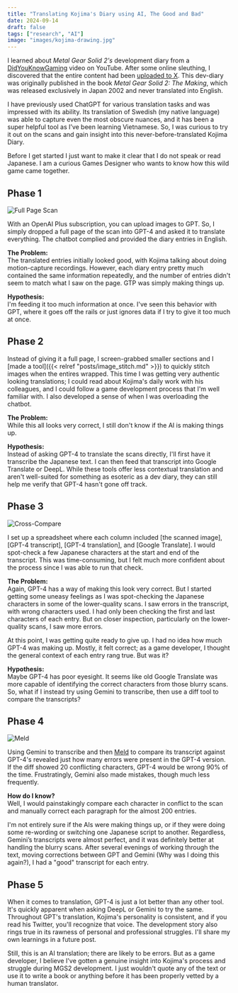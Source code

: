 ```yaml
---
title: "Translating Kojima's Diary using AI, The Good and Bad"
date: 2024-09-14
draft: false
tags: ["research", "AI"]
image: "images/kojima-drawing.jpg"
---
```


I learned about  *Metal Gear Solid 2's* development diary from a [DidYouKnowGaming](https://www.youtube.com/watch?v=BVAlMgY4-5M) video on YouTube. After some online sleuthing, I discovered that the entire content had been [uploaded to X](https://x.com/BadHumans/status/1744883721595924822). This dev-diary was originally published in the book *Metal Gear Solid 2: The Making*, which was released exclusively in Japan 2002 and never translated into English.

I have previously used ChatGPT for various translation tasks and was impressed with its ability. Its translation of Swedish (my native language) was able to capture even the most obscure nuances, and it has been a super helpful tool as I’ve been learning Vietnamese. So, I was curious to try it out on the scans and gain insight into this never-before-translated Kojima Diary.

Before I get started I just want to make it clear that I do not speak or read Japanese. I am a curious Games Designer who wants to know how this wild game came together. 

## Phase 1
![Full Page Scan](/images/fullpage-scan.jpeg)

With an OpenAI Plus subscription, you can upload images to GPT. So, I simply dropped a full page of the scan into GPT-4 and asked it to translate everything. The chatbot complied and provided the diary entries in English.

**The Problem:**  
The translated entries initially looked good, with Kojima talking about doing motion-capture recordings. However, each diary entry pretty much contained the same information repeatedly, and the number of entries didn't seem to match what I saw on the page. GTP was simply making things up.

**Hypothesis:**  
I'm feeding it too much information at once. I've seen this behavior with GPT, where it goes off the rails or just ignores data if I try to give it too much at once.

## Phase 2
Instead of giving it a full page, I screen-grabbed smaller sections and I [made a tool]({{< relref "posts/image_stitch.md" >}}) to quickly stitch images when the entires wrapped. This time I was getting very authentic looking translations; I could read about Kojima's daily work with his colleagues, and I could follow a game development process that I'm well familiar with. I also developed a sense of when I was overloading the chatbot.

**The Problem:**  
While this all looks very correct, I still don't know if the AI is making things up.

**Hypothesis:**  
Instead of asking GPT-4 to translate the scans directly, I'll first have it transcribe the Japanese text. I can then feed that transcript into Google Translate or DeepL. While these tools offer less contextual translation and aren't well-suited for something as esoteric as a dev diary, they can still help me verify that GPT-4 hasn't gone off track.

## Phase 3

![Cross-Compare](/images/cross-compare.png)

I set up a spreadsheet where each column included [the scanned image], [GPT-4 transcript], [GPT-4 translation], and [Google Translate]. I would spot-check a few Japanese characters at the start and end of the transcript. This was time-consuming, but I felt much more confident about the process since I was able to run that check.

**The Problem:**  
Again, GPT-4 has a way of making this look very correct. But I started getting some uneasy feelings as I was spot-checking the Japanese characters in some of the lower-quality scans. I saw errors in the transcript, with wrong characters used. I had only been checking the first and last characters of each entry. But on closer inspection, particularly on the lower-quality scans, I saw more errors.

At this point, I was getting quite ready to give up. I had no idea how much GPT-4 was making up. Mostly, it felt correct; as a game developer, I thought the general context of each entry rang true. But was it?

**Hypothesis:**  
Maybe GPT-4 has poor eyesight. It seems like old Google Translate was more capable of identifying the correct characters from those blurry scans. So, what if I instead try using Gemini to transcribe, then use a diff tool to compare the transcripts?

## Phase 4

![Meld](/images/meld.png)


Using Gemini to transcribe and then [Meld](https://meldmerge.org/) to compare its transcript against GPT-4's revealed just how many errors were present in the GPT-4 version. If the diff showed 20 conflicting characters, GPT-4 would be wrong 90% of the time. Frustratingly, Gemini also made mistakes, though much less frequently.

**How do I know?**  
Well, I would painstakingly compare each character in conflict to the scan and manually correct each paragraph for the almost 200 entries.

I'm not entirely sure if the AIs were making things up, or if they were doing some re-wording or switching one Japanese script to another. Regardless, Gemini’s transcripts were almost perfect, and it was definitely better at handling the blurry scans. After several evenings of working through the text, moving corrections between GPT and Gemini (Why was I doing this again?), I had a "good" transcript for each entry.

## Phase 5
When it comes to translation, GPT-4 is just a lot better than any other tool. It's quickly apparent when asking DeepL or Gemini to try the same. Throughout GPT's translation, Kojima's personality is consistent, and if you read his Twitter, you'll recognize that voice. The development story also rings true in its rawness of personal and professional struggles. I'll share my own learnings in a future post. 

Still, this is an AI translation; there are likely to be errors. But as a game developer, I believe I've gotten a genuine insight into Kojima's process and struggle during MGS2 development. I just wouldn't quote any of the text or use it to write a book or anything before it has been properly vetted by a human translator.
